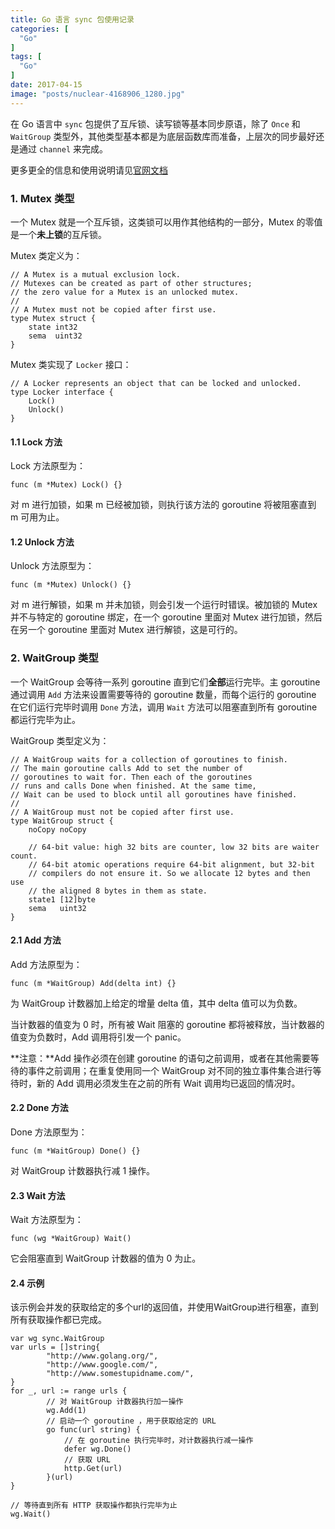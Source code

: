 ```yaml
---
title: Go 语言 sync 包使用记录
categories: [
  "Go"
]
tags: [
  "Go"
]
date: 2017-04-15
image: "posts/nuclear-4168906_1280.jpg"
---
```


在 Go 语言中 `sync` 包提供了互斥锁、读写锁等基本同步原语，除了 `Once` 和 `WaitGroup` 类型外，其他类型基本都是为底层函数库而准备，上层次的同步最好还是通过 `channel` 来完成。

更多更全的信息和使用说明请见[官网文档](https://golang.org/pkg/sync/)

### 1. Mutex 类型    

一个 Mutex 就是一个互斥锁，这类锁可以用作其他结构的一部分，Mutex 的零值是一个**未上锁**的互斥锁。

Mutex 类定义为：

	// A Mutex is a mutual exclusion lock.
	// Mutexes can be created as part of other structures;
	// the zero value for a Mutex is an unlocked mutex.
	//
	// A Mutex must not be copied after first use.
	type Mutex struct {
		state int32
		sema  uint32
	}
	
Mutex 类实现了 `Locker` 接口：

	// A Locker represents an object that can be locked and unlocked.
	type Locker interface {
		Lock()
		Unlock()
	}
	
#### 1.1 Lock 方法

Lock 方法原型为：

    func (m *Mutex) Lock() {}
    
对 m 进行加锁，如果 m 已经被加锁，则执行该方法的 goroutine 将被阻塞直到 m 可用为止。

#### 1.2 Unlock 方法

Unlock 方法原型为：

    func (m *Mutex) Unlock() {}
    
对 m 进行解锁，如果 m 并未加锁，则会引发一个运行时错误。被加锁的 Mutex 并不与特定的 goroutine 绑定，在一个 goroutine 里面对 Mutex 进行加锁，然后在另一个 goroutine 里面对 Mutex 进行解锁，这是可行的。

### 2. WaitGroup 类型

一个 WaitGroup 会等待一系列 goroutine 直到它们**全部**运行完毕。主 goroutine 通过调用 `Add` 方法来设置需要等待的 goroutine 数量，而每个运行的 goroutine 在它们运行完毕时调用 `Done` 方法，调用 `Wait` 方法可以阻塞直到所有 goroutine 都运行完毕为止。

WaitGroup 类型定义为：

	// A WaitGroup waits for a collection of goroutines to finish.
	// The main goroutine calls Add to set the number of
	// goroutines to wait for. Then each of the goroutines
	// runs and calls Done when finished. At the same time,
	// Wait can be used to block until all goroutines have finished.
	//
	// A WaitGroup must not be copied after first use.
	type WaitGroup struct {
		noCopy noCopy
	
		// 64-bit value: high 32 bits are counter, low 32 bits are waiter count.
		// 64-bit atomic operations require 64-bit alignment, but 32-bit
		// compilers do not ensure it. So we allocate 12 bytes and then use
		// the aligned 8 bytes in them as state.
		state1 [12]byte
		sema   uint32
	}
	
#### 2.1 Add 方法

Add 方法原型为：

    func (m *WaitGroup) Add(delta int) {}
    
为 WaitGroup 计数器加上给定的增量 delta 值，其中 delta 值可以为负数。

当计数器的值变为 0 时，所有被 Wait 阻塞的 goroutine 都将被释放，当计数器的值变为负数时，Add 调用将引发一个 panic。

**注意：**Add 操作必须在创建 goroutine 的语句之前调用，或者在其他需要等待的事件之前调用；在重复使用同一个 WaitGroup 对不同的独立事件集合进行等待时，新的 Add 调用必须发生在之前的所有 Wait 调用均已返回的情况时。

#### 2.2 Done 方法

Done 方法原型为：

    func (m *WaitGroup) Done() {}
    
对 WaitGroup 计数器执行减 1 操作。

#### 2.3 Wait 方法

Wait 方法原型为：

    func (wg *WaitGroup) Wait()
    
它会阻塞直到 WaitGroup 计数器的值为 0 为止。

#### 2.4 示例

该示例会并发的获取给定的多个url的返回值，并使用WaitGroup进行租塞，直到所有获取操作都已完成。

	var wg sync.WaitGroup
	var urls = []string{
	        "http://www.golang.org/",
	        "http://www.google.com/",
	        "http://www.somestupidname.com/",
	}
	for _, url := range urls {
	        // 对 WaitGroup 计数器执行加一操作
	        wg.Add(1)
	        // 启动一个 goroutine ，用于获取给定的 URL 
	        go func(url string) {
	            // 在 goroutine 执行完毕时，对计数器执行减一操作
	            defer wg.Done()
	            // 获取 URL
	            http.Get(url)
	        }(url)
	}
	
	// 等待直到所有 HTTP 获取操作都执行完毕为止
	wg.Wait()
